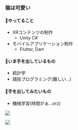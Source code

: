 ### 猫は可愛い

#### :palm_tree:やってること
- XRコンテンツの制作
  - Unity C#
- モバイルアプリケーション制作
  - Flutter, Dart

#### :eyes:いま手を出しているもの
- 統計学
- 競技プログラミング(難しい...)

#### 🤔手を出してみたいもの
- 機械学習(時間がぁ...orz)


![](https://github-readme-stats.vercel.app/api?username=keigo194547&count_private=true&show_icons=true&theme=dracula) 

![](https://github-readme-stats.vercel.app/api/top-langs/?username=keigo194547&layout=compact&theme=dracula)
